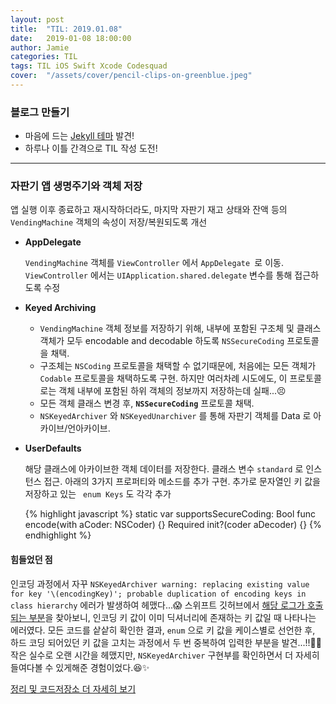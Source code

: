 ```yaml
---
layout: post
title:  "TIL: 2019.01.08"
date:   2019-01-08 18:00:00
author: Jamie
categories: TIL
tags: TIL iOS Swift Xcode Codesquad
cover:  "/assets/cover/pencil-clips-on-greenblue.jpeg"
---
```


### 블로그 만들기

- 마음에 드는 [Jekyll 테마](https://github.com/bencentra/centrarium) 발견!
- 하루나 이틀 간격으로 TIL 작성 도전!

<hr>

### 자판기 앱 생명주기와 객체 저장

앱 실행 이후 종료하고 재시작하더라도, 마지막 자판기 재고 상태와 잔액 등의 `VendingMachine` 객체의 속성이 저장/복원되도록 개선

- **AppDelegate**

  `VendingMachine` 객체를 `ViewController` 에서 `AppDelegate `로 이동.  `ViewController` 에서는 `UIApplication.shared.delegate` 변수를 통해 접근하도록 수정

- **Keyed Archiving**

  - `VendingMachine` 객체 정보를 저장하기 위해, 내부에 포함된 구조체 및 클래스 객체가 모두 encodable and decodable 하도록 `NSSecureCoding` 프로토콜을 채택. 
  - 구조체는 `NSCoding` 프로토콜을 채택할 수 없기때문에, 처음에는 모든 객체가 `Codable` 프로토콜을 채택하도록 구현. 하지만 여러차례 시도에도, 이 프로토콜로는 객체 내부에 포함된 하위 객체의 정보까지 저장하는데 실패...😣
  - 모든 객체 클래스 변경 후, **`NSSecureCoding`** 프로토콜 채택.
  - `NSKeyedArchiver` 와 `NSKeyedUnarchiver` 를 통해 자판기 객체를 Data 로 아카이브/언아카이브.

- **UserDefaults**

  해당 클래스에 아카이브한 객체 데이터를 저장한다. 클래스 변수 `standard` 로 인스턴스 접근. 아래의 3가지 프로퍼티와 메소드를 추가 구현. 추가로 문자열인 키 값을 저장하고 있는 ` enum Keys` 도 각각 추가

  {% highlight javascript %}
  static var supportsSecureCoding: Bool
  func encode(with aCoder: NSCoder) {}
  Required init?(coder aDecoder) {}
  {% endhighlight %}



#### 힘들었던 점

인코딩 과정에서 자꾸 `NSKeyedArchiver warning: replacing existing value for key '\(encodingKey)'; probable duplication of encoding keys in class hierarchy` 에러가 발생하여 헤맸다...😱 스위프트 깃허브에서 [해당 로그가 호출되는 부분](https://github.com/apple/swift-corelibs-foundation/blob/master/Foundation/NSKeyedArchiver.swift#L424)을 찾아보니, 인코딩 키 값이 이미 딕셔너리에 존재하는 키 값일 때 나타나는 에러였다. 모든 코드를 샅샅히 확인한 결과, `enum` 으로 키 값을 케이스별로 선언한 후, 하드 코딩 되어있던 키 값을 고치는 과정에서 두 번 중복하여 입력한 부분을 발견...!!👏🏻 작은 실수로 오랜 시간을 헤맸지만, `NSKeyedArchiver` 구현부를 확인하면서 더 자세히 들여다볼 수 있게해준 경험이었다.😆✨

[정리 및 코드저장소 더 자세히 보기](https://github.com/code-squad/swift-vendingmachineapp/tree/popsmile#3-%EC%95%B1-%EC%83%9D%EB%AA%85%EC%A3%BC%EA%B8%B0%EC%99%80-%EA%B0%9D%EC%B2%B4-%EC%A0%80%EC%9E%A5)